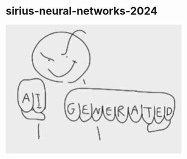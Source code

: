 # sirius-neural-networks-2024

![logo](https://github.com/Existanze54/sirius-neural-networks-2024/blob/main/Images/logo.jpg?raw=true)
